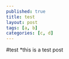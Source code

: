```yaml
---
published: true
title: test
layout: post
tags: [a, b]
categories: [c, d]
---
```

#test
*this is a test post
